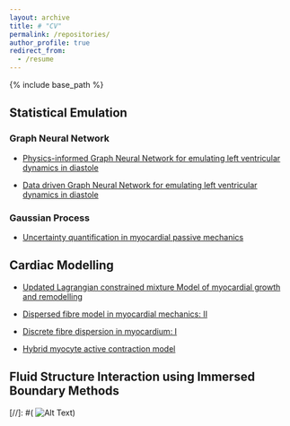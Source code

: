 ```yaml
---
layout: archive
title: # "CV"
permalink: /repositories/
author_profile: true
redirect_from:
  - /resume
---
```


{% include base_path %}

## Statistical Emulation

### Graph Neural Network
* [Physics-informed Graph Neural Network for emulating left ventricular dynamics in diastole](https://github.com/dodaltuin/soft-tissue-pignn)

* [Data driven Graph Neural Network for emulating left ventricular dynamics in diastole](https://github.com/dodaltuin/passive-lv-gnn-emul/tree/main)

### Gaussian Process 
* [Uncertainty quantification in myocardial passive mechanics](https://github.com/HaoGao/ho-uncertainty-quantification)


## Cardiac Modelling 
* [Updated Lagrangian constrained mixture Model of myocardial growth and remodelling](https://github.com/HaoGao/UpdatedLagrangianCMT)

* [Dispersed fibre model in myocardial mechanics: II](https://github.com/HaoGao/FibreDispersionMyocardialMechanics)

* [Discrete fibre dispersion in myocardium: I](https://github.com/HaoGao/DispersedFibresMyocardiumModelling)

* [Hybrid myocyte active contraction model](https://github.com/HaoGao/HybridActiveContraction)



## Fluid Structure Interaction using Immersed Boundary Methods


[//]: #( ![Alt Text](http://haogao.github.io/images/vector_MRI.gif))